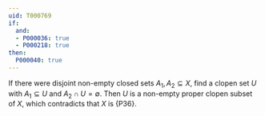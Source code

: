 ```yaml
---
uid: T000769
if:
  and:
  - P000036: true
  - P000218: true
then:
  P000040: true
---
```


If there were disjoint non-empty closed sets $A_1, A_2\subseteq X$, find a clopen set $U$ with $A_1\subseteq U$ and $A_2\cap U = \emptyset$. Then $U$ is a non-empty proper clopen subset of $X$, which contradicts that $X$ is {P36}.
